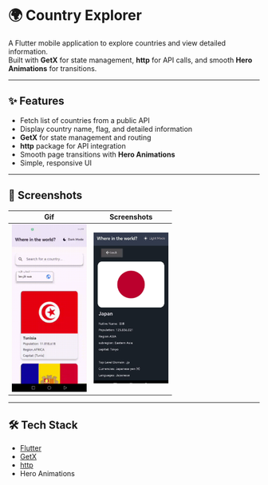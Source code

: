 # 🌍 Country Explorer

A Flutter mobile application to explore countries and view detailed information.  
Built with **GetX** for state management, **http** for API calls, and smooth **Hero Animations** for transitions.  

---

## ✨ Features
- Fetch list of countries from a public API
- Display country name, flag, and detailed information
- **GetX** for state management and routing
- **http** package for API integration
- Smooth page transitions with **Hero Animations**
- Simple, responsive UI

---

## 📱 Screenshots
|      Gif     | Screenshots  |
|--------------|-----------------|
| <img src="assets/intro.gif" width="150"> | <img src="assets/intro.jpg" width="150"> |

---

## 🛠 Tech Stack
- [Flutter](https://flutter.dev/)  
- [GetX](https://pub.dev/packages/get)  
- [http](https://pub.dev/packages/http)  
- Hero Animations  

